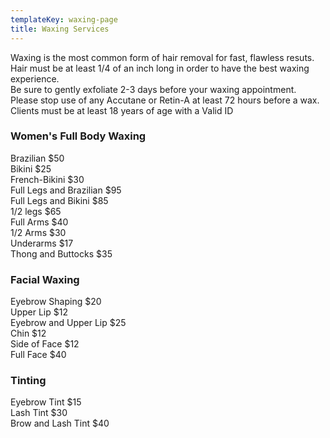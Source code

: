 ```yaml
---
templateKey: waxing-page
title: Waxing Services
---
```

Waxing is the most common form of hair removal for fast, flawless
resuts.\
Hair must be at least 1/4 of an inch long in order to have the
best waxing experience.\
Be sure to gently exfoliate 2-3 days before your waxing
appointment.\
Please stop use of any Accutane or Retin-A at least 72 hours
before a wax.\
Clients must be at least 18 years of age with a Valid ID

### Women's Full Body Waxing

Brazilian $50\
Bikini $25\
French-Bikini $30\
Full Legs and Brazilian $95\
Full Legs and Bikini $85\
1/2 legs $65\
Full Arms $40\
1/2 Arms $30\
Underarms $17\
Thong and Buttocks $35

### Facial Waxing

Eyebrow Shaping $20\
Upper Lip $12\
Eyebrow and Upper Lip $25\
Chin $12\
Side of Face $12\
Full Face $40

### Tinting

Eyebrow Tint $15\
Lash Tint $30\
Brow and Lash Tint $40
